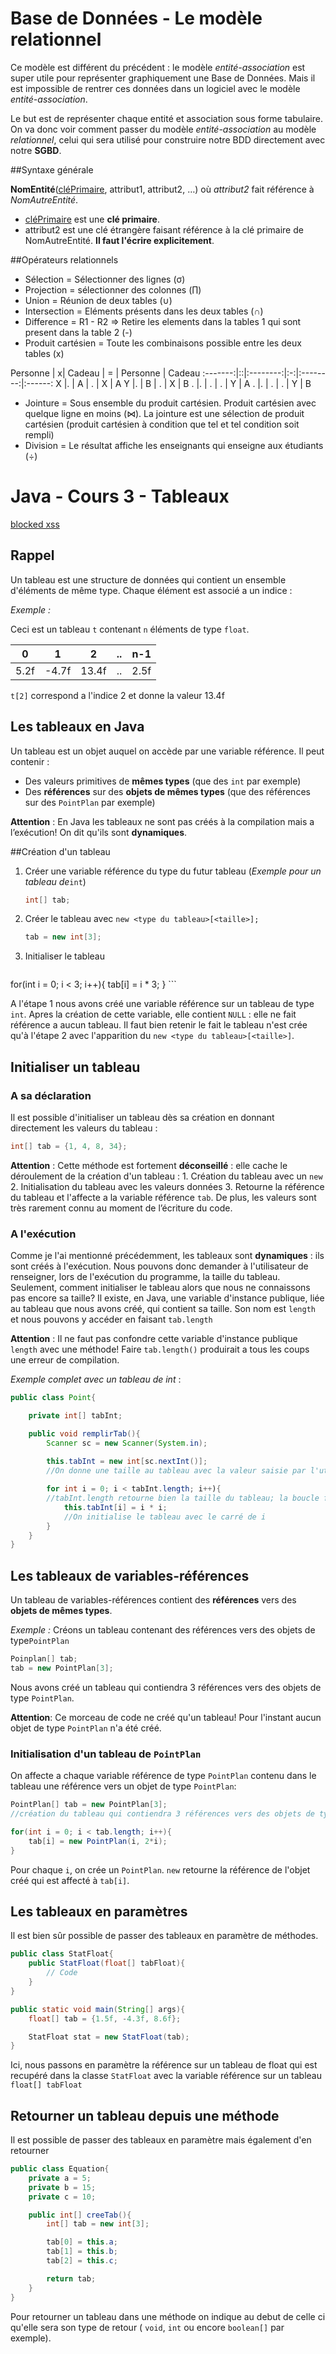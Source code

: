# Base de Données - Le modèle relationnel

Ce modèle est différent du précédent : le modèle *entité-association* est super utile pour représenter graphiquement une Base de Données. Mais il est impossible de rentrer ces données dans un logiciel avec le modèle *entité-association*.

Le but est de représenter chaque entité et association sous forme tabulaire. On va donc voir comment passer du modèle *entité-association* au modèle *relationnel*, celui qui sera utilisé pour construire notre BDD directement avec notre **SGBD**.

##Syntaxe générale
	
**NomEntité**(<u>cléPrimaire</u>, attribut1, attribut2, …) où *attribut2* fait référence à *NomAutreEntité*.

- <u>cléPrimaire</u> est une **clé primaire**.
- attribut2 est une clé étrangère faisant référence à la clé primaire de NomAutreEntité. **Il faut l'écrire explicitement**.

##Opérateurs relationnels
	
- Sélection = Sélectionner des lignes (σ)
- Projection = sélectionner des colonnes (∏)
- Union = Réunion de deux tables (∪)
- Intersection = Eléments présents dans les deux tables (∩)
- Difference = R1 - R2 => Retire les elements dans la tables 1 qui sont present dans la table 2 (-)
- Produit cartésien = Toute les combinaisons possible entre les deux tables (x)


 Personne | x|   Cadeau | = | Personne | Cadeau
 :-------:|::|:--------:|:-:|:--------:|:------:
    X     |. |    A     | . |    X     |   A
    Y     |. |    B     | . |    X     |   B
    .     |. |    .     | . |    Y     |   A
    .     |. |    .     | . |    Y     |   B


- Jointure = Sous ensemble du produit cartésien. Produit cartésien avec quelque ligne en moins (⋈). La jointure est une sélection de produit cartésien (produit cartésien à condition que tel et tel condition soit rempli)
- Division = Le résultat affiche les enseignants qui enseigne aux étudiants (÷)




# Java - Cours 3 - Tableaux

[blocked xss](http://"onmouseover="alert(1))

## Rappel

Un tableau est une structure de données qui contient un ensemble d'éléments de même type. Chaque élément est associé a un indice :

*Exemple :* 

Ceci est un tableau `t` contenant `n` éléments de type `float`.

  0  |  1  |  2  |..|n-1 
-----|-----|-----|--|---
 5.2f|-4.7f|13.4f|..|2.5f

`t[2]` correspond a l'indice 2 et donne la valeur 13.4f

## Les tableaux en Java

Un tableau est un objet auquel on accède par une variable référence. Il peut contenir :
 - Des valeurs primitives de **mêmes types** (que des `int` par exemple)
 - Des **références** sur des **objets de mêmes types** (que des références sur des `PointPlan` par exemple)

**Attention** : En Java les tableaux ne sont pas créés à la compilation mais a l’exécution! On dit qu'ils sont **dynamiques**.

##Création d'un tableau

1. Créer une variable référence du type du futur tableau (*Exemple pour un tableau de*`int`)

	```Java
	int[] tab;
	```
2. Créer le tableau avec `new <type du tableau>[<taille>];`

	```Java
	tab = new int[3];
	```
3. Initialiser le tableau

	```Java
for(int i = 0; i < 3; i++){
		tab[i] = i * 3;
	}
	```

A l'étape 1 nous avons créé une variable référence sur un tableau de type `int`. Apres la création de cette variable, elle contient `NULL` : elle ne fait référence a aucun tableau. Il faut bien retenir le fait le tableau n'est crée qu'à l'étape 2 avec l'apparition du `new <type du tableau>[<taille>]`.

## Initialiser un tableau

### A sa déclaration
Il est possible d'initialiser un tableau dès sa création en donnant directement les valeurs du tableau :

```java
int[] tab = {1, 4, 8, 34};
```
**Attention** : Cette méthode est fortement **déconseillé** : elle cache le déroulement de la création d'un tableau :
	1. Création du tableau avec un `new`
	2. Initialisation du tableau avec les valeurs données
	3. Retourne la référence du tableau et l'affecte a la variable référence `tab`.
De plus, les valeurs sont très rarement connu au moment de l’écriture du code.

### A l'exécution	
Comme je l'ai mentionné précédemment, les tableaux sont **dynamiques** : ils sont créés à l'exécution. Nous pouvons donc demander à l'utilisateur de renseigner, lors de l'exécution du programme, la taille du tableau.
Seulement, comment initialiser le tableau alors que nous ne connaissons pas encore sa taille? Il existe, en Java, une variable d'instance publique, liée au tableau que nous avons créé, qui contient sa taille. 
Son nom est `length` et nous pouvons y accéder en faisant `tab.length`

**Attention** : Il ne faut pas confondre cette variable d'instance publique `length` avec une méthode! Faire `tab.length()` produirait a tous les coups une erreur de compilation.

*Exemple complet avec un tableau de int* :

```java
public class Point{

	private int[] tabInt;

	public void remplirTab(){
		Scanner sc = new Scanner(System.in);
		
		this.tabInt = new int[sc.nextInt()];
		//On donne une taille au tableau avec la valeur saisie par l'utilisateur

		for int i = 0; i < tabInt.length; i++){
		//tabInt.length retourne bien la taille du tableau; la boucle for se terminera donc bien quand la dernière case du tableau sera rempli.
			this.tabInt[i] = i * i;
			//On initialise le tableau avec le carré de i
		}
	}
}
```

## Les tableaux de variables-références

Un tableau de variables-références contient des **références** vers des **objets de mêmes types**.

*Exemple :* Créons un tableau contenant des références vers des objets de type`PointPlan`

```java
Poinplan[] tab;
tab = new PointPlan[3];
```

Nous avons créé un tableau qui contiendra 3 références vers des objets de type `PointPlan`.

**Attention**: Ce morceau de code ne créé qu'un tableau! Pour l'instant aucun objet de type `PointPlan` n'a été créé.

### Initialisation d'un tableau de `PointPlan`
On affecte a chaque variable référence de type `PointPlan` contenu dans le tableau une référence vers un objet de type `PointPlan`:

```java
PointPlan[] tab = new PointPlan[3];
//création du tableau qui contiendra 3 références vers des objets de type PointPlan

for(int i = 0; i < tab.length; i++){
	tab[i] = new PointPlan(i, 2*i);
}
```
Pour chaque `i`, on crée un `PointPlan`. `new` retourne la référence de l'objet créé qui est affecté à `tab[i]`.

## Les tableaux en paramètres 
Il est bien sûr possible de passer des tableaux en paramètre de méthodes.

```java
public class StatFloat{
	public StatFloat(float[] tabFloat){
		// Code
	}
}
```

```java
public static void main(String[] args){
	float[] tab = {1.5f, -4.3f, 8.6f};

	StatFloat stat = new StatFloat(tab);
}
```

Ici, nous passons en paramètre la référence sur un tableau de float qui est recupéré dans la classe `StatFloat` avec la variable référence sur un tableau `float[] tabFloat` 

## Retourner un tableau depuis une méthode

Il est possible de passer des tableaux en paramètre mais également d'en retourner

```java
public class Equation{
	private a = 5;
	private b = 15;
	private c = 10;

	public int[] creeTab(){
		int[] tab = new int[3];

		tab[0] = this.a;
		tab[1] = this.b;
		tab[2] = this.c;

		return tab;
	}
}
```

Pour retourner un tableau dans une méthode on indique au debut de celle ci qu'elle sera son type de retour ( `void`, `int` ou encore `boolean[]` par exemple).
